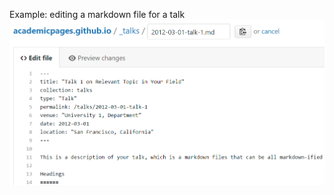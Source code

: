 Example: editing a markdown file for a talk
![Editing a markdown file for a talk](/images/editing-talk.png)